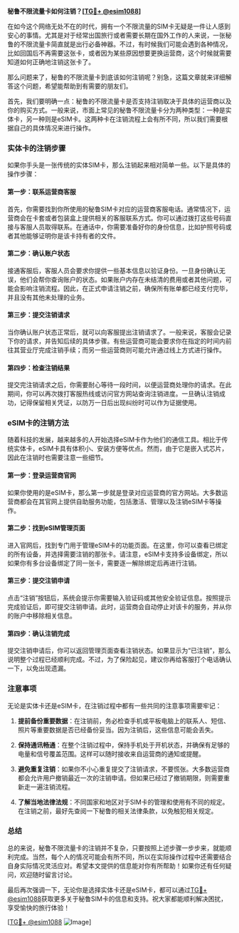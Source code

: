 **秘鲁不限流量卡如何注销？[[TG💪+ @esim1088](https://t.me/s/esim1088)]**

在如今这个网络无处不在的时代，拥有一个不限流量的SIM卡无疑是一件让人感到安心的事情。尤其是对于经常出国旅行或者需要长期在国外工作的人来说，一张秘鲁的不限流量卡简直就是出行必备神器。不过，有时候我们可能会遇到各种情况，比如回国后不再需要这张卡，或者因为某些原因想要更换运营商，这个时候就需要知道如何正确地注销这张卡了。

那么问题来了，秘鲁的不限流量卡到底该如何注销呢？别急，这篇文章就来详细解答这个问题，希望能帮助到有需要的朋友们。

首先，我们要明确一点：秘鲁的不限流量卡是否支持注销取决于具体的运营商以及你的购买方式。一般来说，市面上常见的秘鲁不限流量卡分为两种类型：一种是实体卡，另一种则是eSIM卡。这两种卡在注销流程上会有所不同，所以我们需要根据自己的具体情况来进行操作。

### 实体卡的注销步骤

如果你手头是一张传统的实体SIM卡，那么注销起来相对简单一些。以下是具体的操作步骤：

#### 第一步：联系运营商客服
首先，你需要找到你所使用的秘鲁SIM卡对应的运营商客服电话。通常情况下，运营商会在卡套或者包装盒上提供相关的客服联系方式。你可以通过拨打这些号码直接与客服人员取得联系。在通话中，你需要准备好你的身份信息，比如护照号码或者其他能够证明你是该卡持有者的文件。

#### 第二步：确认账户状态
接通客服后，客服人员会要求你提供一些基本信息以验证身份。一旦身份确认无误，他们会帮你查询账户的状态。如果账户内存在未结清的费用或者其他问题，可能会影响注销流程。因此，在正式申请注销之前，确保所有账单都已经支付完毕，并且没有其他未处理的业务。

#### 第三步：提交注销请求
当你确认账户状态正常后，就可以向客服提出注销请求了。一般来说，客服会记录下你的请求，并告知后续的具体步骤。有些运营商可能会要求你在指定的时间内前往其营业厅完成注销手续；而另一些运营商则可能允许通过线上方式进行操作。

#### 第四步：检查注销结果
提交完注销请求之后，你需要耐心等待一段时间，以便运营商处理你的请求。在此期间，你可以再次拨打客服热线或访问官方网站查询注销进度。一旦确认注销成功，记得保留相关凭证，以防万一日后出现纠纷时可以作为证据使用。

### eSIM卡的注销方法

随着科技的发展，越来越多的人开始选择eSIM卡作为他们的通信工具。相比于传统实体卡，eSIM卡具有体积小、安装方便等优点。然而，由于它是嵌入式芯片，因此在注销时也需要注意一些细节。

#### 第一步：登录运营商官网
如果你使用的是eSIM卡，那么第一步就是登录对应运营商的官方网站。大多数运营商都会在其官网上提供自助服务功能，包括激活、管理以及注销eSIM卡等操作。

#### 第二步：找到eSIM管理页面
进入官网后，找到专门用于管理eSIM卡的功能页面。在这里，你可以查看已绑定的所有设备，并选择需要注销的那张卡。请注意，eSIM卡支持多设备绑定，所以如果你有多台设备绑定了同一张卡，需要逐一解除绑定后再进行注销。

#### 第三步：提交注销申请
点击“注销”按钮后，系统会提示你需要输入验证码或其他安全验证信息。按照提示完成验证后，即可提交注销申请。此时，运营商会自动停止对该卡的服务，并从你的账户中移除相关信息。

#### 第四步：确认注销完成
提交注销申请后，你可以返回管理页面查看注销状态。如果显示为“已注销”，那么说明整个过程已经顺利完成。不过，为了保险起见，建议你再给客服打个电话确认一下，以免出现遗漏。

### 注意事项

无论是实体卡还是eSIM卡，在注销过程中都有一些共同的注意事项需要牢记：

1. **提前备份重要数据**：在注销前，务必检查手机或平板电脑上的联系人、短信、照片等重要数据是否已经备份妥当。因为注销后，这些信息可能会丢失。
   
2. **保持通讯畅通**：在整个注销过程中，保持手机处于开机状态，并确保有足够的电量和信号覆盖范围。这样可以随时接收来自运营商的通知或提醒。

3. **避免重复注销**：如果你不小心重复提交了注销请求，不要慌张。大多数运营商都会允许用户撤销最近一次的注销申请。但如果已经过了撤销期限，则需要重新走一遍注销流程。

4. **了解当地法律法规**：不同国家和地区对于SIM卡的管理和使用有不同的规定。在注销之前，最好先查阅一下秘鲁的相关法律条款，以免触犯相关规定。

### 总结

总的来说，秘鲁不限流量卡的注销并不复杂，只要按照上述步骤一步步来，就能顺利完成。当然，每个人的情况可能会有所不同，所以在实际操作过程中还需要结合自身实际情况灵活应对。希望本文提供的信息能对你有所帮助！如果你还有任何疑问，欢迎随时留言讨论。

最后再次强调一下，无论你是选择实体卡还是eSIM卡，都可以通过[TG💪+ @esim1088](https://t.me/s/esim1088)获取更多关于秘鲁SIM卡的信息和支持。祝大家都能顺利解决困扰，享受愉快的旅行体验！

[[TG💪+ @esim1088](https://t.me/s/esim1088) ![Image](https://i.postimg.cc/4NQfJmqS/Snipaste-2025-05-13-00-14-12.png)]